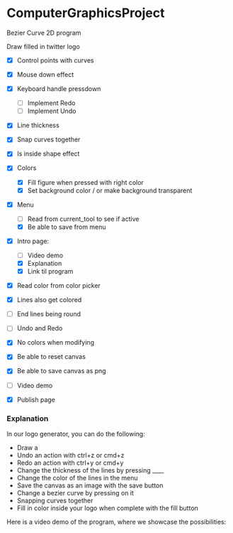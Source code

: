 # ComputerGraphicsProject
Bezier Curve 2D program

Draw filled in twitter logo

- [x] Control points with curves
- [x] Mouse down effect
- [x] Keyboard handle pressdown
    - [ ] Implement Redo
    - [ ] Implement Undo
- [x] Line thickness
- [x] Snap curves together
- [x] Is inside shape effect
- [x] Colors
    - [x] Fill figure when pressed with right color
    - [x] Set background color / or make background transparent
- [x] Menu
    - [ ] Read from current_tool to see if active
    - [x] Be able to save from menu
- [x] Intro page: 
    - [ ] Video demo
    - [x] Explanation
    - [x] Link til program

- [x] Read color from color picker
- [x] Lines also get colored
- [ ] End lines being round
- [ ] Undo and Redo
- [x] No colors when modifying
- [x] Be able to reset canvas
- [x] Be able to save canvas as png
- [ ] Video demo
- [x] Publish page



### Explanation

In our logo generator, you can do the following:
- Draw a 
- Undo an action with ctrl+z or cmd+z
- Redo an action with ctrl+y or cmd+y
- Change the thickness of the lines by pressing ____
- Change the color of the lines in the menu
- Save the canvas as an image with the save button
- Change a bezier curve by pressing on it
- Snapping curves together
- Fill in color inside your logo when complete with the fill button

Here is a video demo of the program, where we showcase the possibilities:
